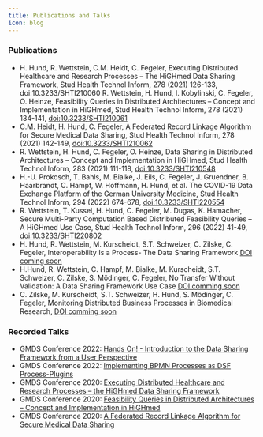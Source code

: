 ```yaml
---
title: Publications and Talks
icon: blog
---
```

### Publications

- H. Hund, R. Wettstein, C.M. Heidt, C. Fegeler, Executing Distributed Healthcare and Research Processes – The HiGHmed Data Sharing Framework, Stud Health Technol Inform, 278 (2021) 126-133, doi:10.3233/SHTI210060
    R. Wettstein, H. Hund, I. Kobylinski, C. Fegeler, O. Heinze, Feasibility Queries in Distributed Architectures – Concept and Implementation in HiGHmed, Stud Health Technol Inform, 278 (2021) 134-141, [doi:10.3233/SHTI210061](https://ebooks.iospress.nl/doi/10.3233/SHTI210060)
- C.M. Heidt, H. Hund, C. Fegeler, A Federated Record Linkage Algorithm for Secure Medical Data Sharing, Stud Health Technol Inform, 278 (2021) 142-149, [doi:10.3233/SHTI210062](https://ebooks.iospress.nl/doi/10.3233/SHTI210062)
- R. Wettstein, H. Hund, C. Fegeler, O. Heinze, Data Sharing in Distributed Architectures – Concept and Implementation in HiGHmed, Stud Health Technol Inform, 283 (2021) 111-118, [doi:10.3233/SHTI210548](https://ebooks.iospress.nl/doi/10.3233/SHTI210548)
- H.-U. Prokosch, T. Bahls, M. Bialke, J. Eils, C. Fegeler, J. Gruendner, B. Haarbrandt, C. Hampf, W. Hoffmann, H. Hund, et al. The COVID-19 Data Exchange Platform of the German University Medicine, Stud Health Technol Inform, 294 (2022) 674-678, [doi:10.3233/SHTI220554](https://ebooks.iospress.nl/doi/10.3233/SHTI220554)
- R. Wettstein, T. Kussel, H. Hund, C. Fegeler, M. Dugas, K. Hamacher, Secure Multi-Party Computation Based Distributed Feasibility Queries – A HiGHmed Use Case, Stud Health Technol Inform, 296 (2022) 41-49, [doi:10.3233/SHTI220802](https://ebooks.iospress.nl/doi/10.3233/SHTI220802)
- H. Hund, R. Wettstein, M. Kurscheidt, S.T. Schweizer, C. Zilske, C. Fegeler, Interoperability Is a Process- The Data Sharing Framework [DOI coming soon](TODO)
- H.Hund, R. Wettstein, C. Hampf, M. Bialke, M. Kurscheidt, S.T. Schweizer, C. Zilske, S. Mödinger, C. Fegeler, No Transfer Without Validation: A Data Sharing Framework Use Case [DOI comming soon](TODO)
- C. Zilske, M. Kurscheidt, S.T. Schweizer, H. Hund, S. Mödinger, C. Fegeler, Monitoring Distributed Business Processes in Biomedical Research, [DOI comming soon](TODO)

### Recorded Talks

- GMDS Conference 2022: [Hands On! - Introduction to the Data Sharing Framework from a User Perspective ](https://www.youtube.com/playlist?list=PLsHs7HOt6jDMe3PNevpo-uGsDTWVSMsYZ)
- GMDS Conference 2022: [Implementing BPMN Processes as DSF Process-Plugins](/doc/guideline/tutorial.md)
- GMDS Conference 2020: [Executing Distributed Healthcare and Research Processes – the HiGHmed Data Sharing Framework](https://www.youtube.com/watch?v=OzjyqmZZPSA)
- GMDS Conference 2020: [Feasibility Queries in Distributed Architectures – Concept and Implementation in HiGHmed](https://www.youtube.com/watch?v=6Pom8KqYhTs)
- GMDS Conference 2020: [A Federated Record Linkage Algorithm for Secure Medical Data Sharing](https://www.youtube.com/watch?v=bSEPqzxF8mM)
